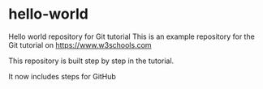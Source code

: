 # hello-world
Hello world repository for Git tutorial
This is an example repository for the Git tutorial on
https://www.w3schools.com

This repository is built step by step in the tutorial.

It now includes steps for GitHub
